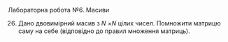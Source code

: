 Лабораторна робота №6. Масиви

26. Дано двовимірний масив з 𝑁 ×𝑁 цілих чисел. Помножити матрицю саму на себе
(відповідно до правил множення матриць).
